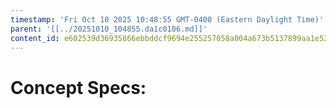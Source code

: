 ```yaml
---
timestamp: 'Fri Oct 10 2025 10:48:55 GMT-0400 (Eastern Daylight Time)'
parent: '[[../20251010_104855.da1c0106.md]]'
content_id: e602539d36935866ebbddcf9694e255257058a004a673b5137899aa1e5253246
---
```


# Concept Specs:
